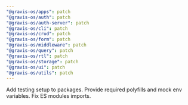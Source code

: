 ```yaml
---
"@gravis-os/apps": patch
"@gravis-os/auth": patch
"@gravis-os/auth-server": patch
"@gravis-os/cli": patch
"@gravis-os/crud": patch
"@gravis-os/form": patch
"@gravis-os/middleware": patch
"@gravis-os/query": patch
"@gravis-os/rtl": patch
"@gravis-os/storage": patch
"@gravis-os/ui": patch
"@gravis-os/utils": patch
---
```


Add testing setup to packages.
Provide required polyfills and mock env variables.
Fix ES modules imports.

